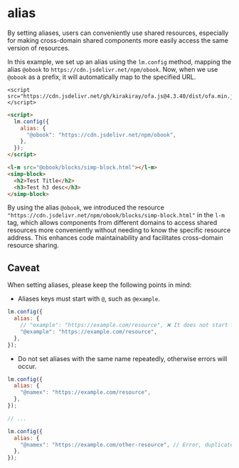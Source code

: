 # alias

By setting aliases, users can conveniently use shared resources, especially for making cross-domain shared components more easily access the same version of resources.

In this example, we set up an alias using the `lm.config` method, mapping the alias `@obook` to `https://cdn.jsdelivr.net/npm/obook`. Now, when we use `@obook` as a prefix, it will automatically map to the specified URL.

<html-viewer>

```
<script src="https://cdn.jsdelivr.net/gh/kirakiray/ofa.js@4.3.40/dist/ofa.min.js"></script>
```

```html
<script>
  lm.config({
    alias: {
      "@obook": "https://cdn.jsdelivr.net/npm/obook",
    },
  });
</script>

<l-m src="@obook/blocks/simp-block.html"></l-m>
<simp-block>
  <h2>Test Title</h2>
  <h3>Test h3 desc</h3>
</simp-block>
```

</html-viewer>

By using the alias `@obook`, we introduced the resource `"https://cdn.jsdelivr.net/npm/obook/blocks/simp-block.html"` in the `l-m` tag, which allows components from different domains to access shared resources more conveniently without needing to know the specific resource address. This enhances code maintainability and facilitates cross-domain resource sharing.

## Caveat

When setting aliases, please keep the following points in mind:

- Aliases keys must start with `@`, such as `@example`.

```javascript
lm.config({
  alias: {
    // "example": "https://example.com/resource", ❌ It does not start with @
    "@example": "https://example.com/resource",
  },
});
```

- Do not set aliases with the same name repeatedly, otherwise errors will occur.

```javascript
lm.config({
  alias: {
    "@namex": "https://example.com/resource",
  },
});

// ...

lm.config({
  alias: {
    "@namex": "https://example.com/other-resource", // Error, duplicate alias
  },
});
```